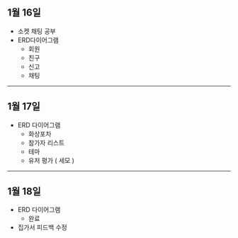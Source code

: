 ## 1월 16일
- 소켓 채팅 공부
- ERD다이어그램
    - 회원
    - 친구
    - 신고
    - 채팅

---
## 1월 17일
- ERD 다이어그램
    - 화상포차
    - 참가자 리스트
    - 테마
    - 유저 평가 ( 세모 )

---
## 1월 18일
- ERD 다이어그램
    - 완료
- 집가서 피드백 수정